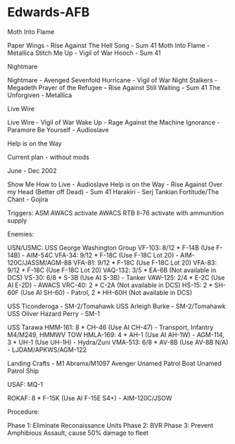 # Edwards-AFB

Moth Into Flame

Paper Wings - Rise Against
The Hell Song - Sum 41
Moth Into Flame - Metallica
Stitch Me Up - Vigil of War
Hooch - Sum 41


Nightmare

Nightmare - Avenged Sevenfold
Hurricane - Vigil of War
Night Stalkers - Megadeth
Prayer of the Refugee - Rise Against
Still Waiting - Sum 41
The Unforgiven - Metallica


Live Wire

Live Wire - Vigil of War
Wake Up - Rage Against the Machine
Ignorance - Paramore
Be Yourself - Audioslave


Help is on the Way

Current plan - without mods

June - Dec 2002

Show Me How to Live - Audioslave
Help is on the Way - Rise Against
Over my Head (Better off Dead) - Sum 41
Harakiri - Serj Tankian
Fortitude/The Chant - Gojira

Triggers: 
ASM
AWACS activate
AWACS RTB
Il-76 activate with ammunition supply

Enemies: 

USN/USMC: 
USS George Washington Group
VF-103: 8/12 * F-14B (Use F-14B) - AIM-54C
VFA-34: 9/12 * F-18C (Use F-18C Lot 20) - AIM-120C/JASSM/AGM-88
VFA-81: 9/12 * F-18C (Use F-18C Lot 20)
VFA-83: 9/12 * F-18C (Use F-18C Lot 20)
VAQ-132: 3/5 * EA-6B (Not available in DCS)
VS-30: 6/8 * S-3B (Use AI S-3B) - Tanker
VAW-125: 2/4 * E-2C (Use AI E-2D) - AWACS
VRC-40: 2 * C-2A (Not available in DCS)
HS-15: 2 * SH-60F (Use AI SH-60) - Patrol, 2 * HH-60H (Not available in DCS)

USS Ticonderoga - SM-2/Tomahawk
USS Arleigh Burke - SM-2/Tomahawk
USS Oliver Hazard Perry - SM-1

USS Tarawa
HMM-161: 8 * CH-46 (Use AI CH-47) - Transport, Infantry M4/M249, HMMWV TOW
HMLA-169: 4 * AH-1 (Use AI AH-1W) - AGM-114, 3 * UH-1 (Use UH-1H) - Hydra/Zuni
VMA-513: 6/8 * AV-8B (Use AV-8B N/A) - LJDAM/APKWS/AGM-122

Landing Crafts - M1 Abrams/M1097 Avenger
Unamed Patrol Boat
Unamed Patrol Ship

USAF: 
MQ-1

ROKAF: 
8 * F-15K (Use AI F-15E S4+) - AIM-120C/JSOW

Procedure: 

Phase 1: 
Eliminate Reconaissance Units
Phase 2: 
BVR
Phase 3: 
Prevent Amphibious Assault, cause 50% damage to fleet

